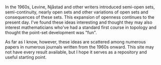 <p>
In the 1960s, Levine, Njåstad and other writers introduced semi-open sets, semi-continuity, nearly open sets and other variations of open sets and consequences of these sets. This expansion of openness continues to the present day. I've found these ideas interesting and thought they may also interest mathematicians who've had a standard first course in topology and thought the point-set development was "fun".
</p>
<p>
As far as I know, however, these ideas are scattered among numerous papers in numerous journals written from the 1960s onward. This site may not have every result available, but I hope it serves as a repository and useful starting point.
</p>